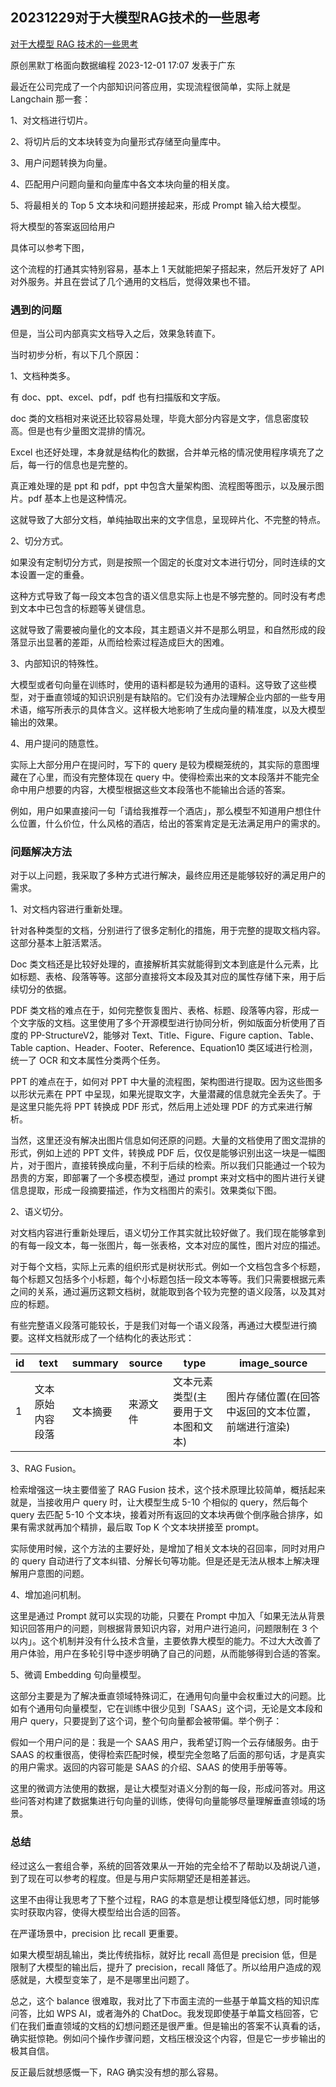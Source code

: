 ## 20231229对于大模型RAG技术的一些思考

[对于大模型 RAG 技术的一些思考](https://mp.weixin.qq.com/s/IxJqDu7ljPH8ChYTC0da0A)

原创黑默丁格面向数据编程 2023-12-01 17:07 发表于广东

最近在公司完成了一个内部知识问答应用，实现流程很简单，实际上就是 Langchain 那一套：

1、对文档进行切片。

2、将切片后的文本块转变为向量形式存储至向量库中。

3、用户问题转换为向量。

4、匹配用户问题向量和向量库中各文本块向量的相关度。

5、将最相关的 Top 5 文本块和问题拼接起来，形成 Prompt 输入给大模型。

将大模型的答案返回给用户

具体可以参考下图，

这个流程的打通其实特别容易，基本上 1 天就能把架子搭起来，然后开发好了 API 对外服务。并且在尝试了几个通用的文档后，觉得效果也不错。

### 遇到的问题

但是，当公司内部真实文档导入之后，效果急转直下。

当时初步分析，有以下几个原因：

1、文档种类多。

有 doc、ppt、excel、pdf，pdf 也有扫描版和文字版。

doc 类的文档相对来说还比较容易处理，毕竟大部分内容是文字，信息密度较高。但是也有少量图文混排的情况。

Excel 也还好处理，本身就是结构化的数据，合并单元格的情况使用程序填充了之后，每一行的信息也是完整的。

真正难处理的是 ppt 和 pdf，ppt 中包含大量架构图、流程图等图示，以及展示图片。pdf 基本上也是这种情况。

这就导致了大部分文档，单纯抽取出来的文字信息，呈现碎片化、不完整的特点。

2、切分方式。

如果没有定制切分方式，则是按照一个固定的长度对文本进行切分，同时连续的文本设置一定的重叠。

这种方式导致了每一段文本包含的语义信息实际上也是不够完整的。同时没有考虑到文本中已包含的标题等关键信息。

这就导致了需要被向量化的文本段，其主题语义并不是那么明显，和自然形成的段落显示出显著的差距，从而给检索过程造成巨大的困难。

3、内部知识的特殊性。

大模型或者句向量在训练时，使用的语料都是较为通用的语料。这导致了这些模型，对于垂直领域的知识识别是有缺陷的。它们没有办法理解企业内部的一些专用术语，缩写所表示的具体含义。这样极大地影响了生成向量的精准度，以及大模型输出的效果。

4、用户提问的随意性。

实际上大部分用户在提问时，写下的 query 是较为模糊笼统的，其实际的意图埋藏在了心里，而没有完整体现在 query 中。使得检索出来的文本段落并不能完全命中用户想要的内容，大模型根据这些文本段落也不能输出合适的答案。

例如，用户如果直接问一句「请给我推荐一个酒店」，那么模型不知道用户想住什么位置，什么价位，什么风格的酒店，给出的答案肯定是无法满足用户的需求的。

### 问题解决方法

对于以上问题，我采取了多种方式进行解决，最终应用还是能够较好的满足用户的需求。

1、对文档内容进行重新处理。

针对各种类型的文档，分别进行了很多定制化的措施，用于完整的提取文档内容。这部分基本上脏活累活。

Doc 类文档还是比较好处理的，直接解析其实就能得到文本到底是什么元素，比如标题、表格、段落等等。这部分直接将文本段及其对应的属性存储下来，用于后续切分的依据。

PDF 类文档的难点在于，如何完整恢复图片、表格、标题、段落等内容，形成一个文字版的文档。这里使用了多个开源模型进行协同分析，例如版面分析使用了百度的 PP-StructureV2，能够对 Text、Title、Figure、Figure caption、Table、Table caption、Header、Footer、Reference、Equation10 类区域进行检测，统一了 OCR 和文本属性分类两个任务。

PPT 的难点在于，如何对 PPT 中大量的流程图，架构图进行提取。因为这些图多以形状元素在 PPT 中呈现，如果光提取文字，大量潜藏的信息就完全丢失了。于是这里只能先将 PPT 转换成 PDF 形式，然后用上述处理 PDF 的方式来进行解析。

当然，这里还没有解决出图片信息如何还原的问题。大量的文档使用了图文混排的形式，例如上述的 PPT 文件，转换成 PDF 后，仅仅是能够识别出这一块是一幅图片，对于图片，直接转换成向量，不利于后续的检索。所以我们只能通过一个较为昂贵的方案，即部署了一个多模态模型，通过 prompt 来对文档中的图片进行关键信息提取，形成一段摘要描述，作为文档图片的索引。效果类似下图。

2、语义切分。

对文档内容进行重新处理后，语义切分工作其实就比较好做了。我们现在能够拿到的有每一段文本，每一张图片，每一张表格，文本对应的属性，图片对应的描述。

对于每个文档，实际上元素的组织形式是树状形式。例如一个文档包含多个标题，每个标题又包括多个小标题，每个小标题包括一段文本等等。我们只需要根据元素之间的关系，通过遍历这颗文档树，就能取到各个较为完整的语义段落，以及其对应的标题。

有些完整语义段落可能较长，于是我们对每一个语义段落，再通过大模型进行摘要。这样文档就形成了一个结构化的表达形式：

| id | text       | summary     | source | type                                 | image_source                                        |
|----|------------|-------------|--------|--------------------------------------|-----------------------------------------------------|
| 1  | 文本原始内容段落 | 文本摘要         | 来源文件 | 文本元素类型(主要用于文本图和文本) | 图片存储位置(在回答中返回的文本位置，前端进行渲染) |

3、RAG Fusion。

检索增强这一块主要借鉴了 RAG Fusion 技术，这个技术原理比较简单，概括起来就是，当接收用户 query 时，让大模型生成 5-10 个相似的 query，然后每个 query 去匹配 5-10 个文本块，接着对所有返回的文本块再做个倒序融合排序，如果有需求就再加个精排，最后取 Top K 个文本块拼接至 prompt。

实际使用时候，这个方法的主要好处，是增加了相关文本块的召回率，同时对用户的 query 自动进行了文本纠错、分解长句等功能。但是还是无法从根本上解决理解用户意图的问题。

4、增加追问机制。

这里是通过 Prompt 就可以实现的功能，只要在 Prompt 中加入「如果无法从背景知识回答用户的问题，则根据背景知识内容，对用户进行追问，问题限制在 3 个以内」。这个机制并没有什么技术含量，主要依靠大模型的能力。不过大大改善了用户体验，用户在多轮引导中逐步明确了自己的问题，从而能够得到合适的答案。

5、微调 Embedding 句向量模型。

这部分主要是为了解决垂直领域特殊词汇，在通用句向量中会权重过大的问题。比如有个通用句向量模型，它在训练中很少见到「SAAS」这个词，无论是文本段和用户 query，只要提到了这个词，整个句向量都会被带偏。举个例子：

假如一个用户问的是：我是一个 SAAS 用户，我希望订购一个云存储服务。由于 SAAS 的权重很高，使得检索匹配时候，模型完全忽略了后面的那句话，才是真实的用户需求。返回的内容可能是 SAAS 的介绍、SAAS 的使用手册等等。

这里的微调方法使用的数据，是让大模型对语义分割的每一段，形成问答对。用这些问答对构建了数据集进行句向量的训练，使得句向量能够尽量理解垂直领域的场景。

### 总结

经过这么一套组合拳，系统的回答效果从一开始的完全给不了帮助以及胡说八道，到了现在可以参考的程度。但是与用户实际期望还是相差甚远。

这里不由得让我思考了下整个过程，RAG 的本意是想让模型降低幻想，同时能够实时获取内容，使得大模型给出合适的回答。

在严谨场景中，precision 比 recall 更重要。

如果大模型胡乱输出，类比传统指标，就好比 recall 高但是 precision 低，但是限制了大模型的输出后，提升了 precision，recall 降低了。所以给用户造成的观感就是，大模型变笨了，是不是哪里出问题了。

总之，这个 balance 很难取，我对比了下市面主流的一些基于单篇文档的知识库问答，比如 WPS AI，或者海外的 ChatDoc。我发现即使基于单篇文档回答，它们在我们垂直领域的文档的幻想问题还是很严重。但是输出的答案不认真看的话，确实挺惊艳。例如问个操作步骤问题，文档压根没这个内容，但是它一步步输出的极其自信。

反正最后就想感慨一下，RAG 确实没有想的那么容易。